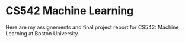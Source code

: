 # CS542 Machine Learning

Here are my assignements and final project report for CS542: Machine Learning at Boston University.
